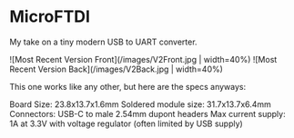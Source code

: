 # MicroFTDI
My take on a tiny modern USB to UART converter.


![Most Recent Version Front](/images/V2Front.jpg | width=40%)
![Most Recent Version Back](/images/V2Back.jpg | width=40%)

This one works like any other, but here are the specs anyways:

Board Size: 23.8x13.7x1.6mm
Soldered module size: 31.7x13.7x6.4mm
Connectors: USB-C to male 2.54mm dupont headers
Max current supply: 1A at 3.3V with voltage regulator (often limited by USB supply)

